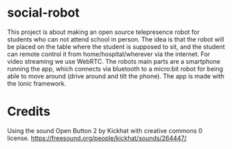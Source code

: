 # social-robot

This project is about making an open source telepresence robot for students who can not attend school in person. The idea is that the robot will be placed on the table where the student is supposed to sit, and the student can remote control it from home/hospital/wherever via the internet. For video streaming we use WebRTC. The robots main parts are a smartphone running the app, which connects via bluetooth to a micro:bit robot for being able to move around (drive around and tilt the phone). The app is made with the Ionic framework.


# Credits

Using the sound Open Button 2 by Kickhat with creative commons 0 license.
https://freesound.org/people/kickhat/sounds/264447/